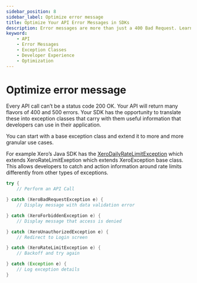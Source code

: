 ```yaml
---
sidebar_position: 8
sidebar_label: Optimize error message
title: Optimize Your API Error Messages in SDKs
description: Error messages are more than just a 400 Bad Request. Learn how to optimize your API error messages and create granular exception classes for better developer experience.
keyword:
    - API
    - Error Messages
    - Exception Classes
    - Developer Experience
    - Optimization
---
```


# Optimize error message
Every API call can’t be a status code 200 OK. Your API will return many flavors of 400 and 500 errors. Your SDK has the opportunity to translate these into exception classes that carry with them useful information that developers can use in their application. 

You can start with a base exception class and extend it to more and more granular use cases. 

For example Xero’s Java SDK has the [XeroDailyRateLimitException](https://github.com/XeroAPI/Xero-Java/blob/master/src/main/java/com/xero/api/XeroDailyRateLimitException.java) which extends XeroRateLimitExeption which extends XeroException base class. This allows developers to catch and action information around rate limits differently from other types of exceptions. 

``` java
try {
    // Perform an API Call

} catch (XeroBadRequestException e) {
    // Display message with data validation error

} catch (XeroForbiddenException e) {
    // Display message that access is denied

} catch (XeroUnauthorizedException e) {
    // Redirect to Login screen

} catch (XeroRateLimitException e) {
    // Backoff and try again

} catch (Exception e) {
    // Log exception details
}  

```